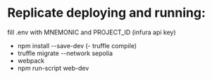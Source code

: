 # Replicate deploying and running:

fill .env with MNEMONIC and PROJECT_ID (infura api key)

- npm install --save-dev
(- truffle compile)
- truffle migrate --network sepolia
- webpack
- npm run-script web-dev